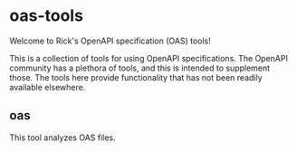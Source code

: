 # oas-tools

Welcome to Rick's OpenAPI specification (OAS) tools!

This is a collection of tools for using OpenAPI specifications. The OpenAPI community has a plethora of tools, and this is intended to supplement those. The tools here provide functionality that has not been readily available elsewhere.

## oas

This tool analyzes OAS files.

